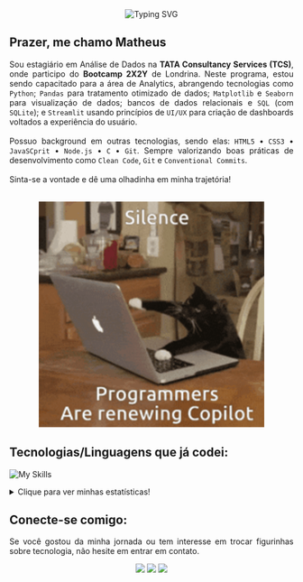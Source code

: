 <div align="center">
  <img src="https://readme-typing-svg.herokuapp.com?font=Poppins&size=60&duration=2500&pause=1000&center=true&vCenter=true&width=750&height=100&lines=Ol%C3%A1!+Seja+bem+vindo(a)!;Veja+minha+jornada!" alt="Typing SVG" />
</div>

<h2>Prazer, me chamo <strong>Matheus</strong></h2>

<p align="justify">Sou estagiário em Análise de Dados na <strong>TATA Consultancy Services (TCS)</strong>, onde participo do <strong>Bootcamp 2X2Y</strong> de Londrina. Neste programa, estou sendo capacitado para a área de Analytics, abrangendo tecnologias como <code>Python</code>; <code>Pandas</code> para tratamento otimizado de dados; <code>Matplotlib</code> e <code>Seaborn</code> para visualizaçáo de dados; bancos de dados relacionais e <code>SQL</code> (com <code>SQLite</code>); e <code>Streamlit</code> usando princípios de <code>UI/UX</code> para criação de dashboards voltados a experiência do usuário.<br><br>Possuo background em outras tecnologias, sendo elas: <code>HTML5</code> • <code>CSS3</code> • <code>JavaSCprit</code> • <code>Node.js</code> • <code>C</code> • <code>Git</code>. Sempre valorizando boas práticas de desenvolvimento como <code>Clean Code</code>, <code>Git</code> e <code>Conventional Commits</code>.<br><br>Sinta-se a vontade e dê uma olhadinha em minha trajetória!</p>

<br>

<div align="center">
  <img src="./img/cat-programmer.gif" alt="meme de gato digitando em compuatdor" width="400px">
</div>

<h2 align="left">Tecnologias/Linguagens que já codei:</h2>

![My Skills](https://go-skill-icons.vercel.app/api/icons?i=c,html,css,js,nodejs,git,python,pandas,numpy,matplotlib,seaborn,streamlit&titles=true)


<details>
  <summary>Clique para ver minhas estatísticas!</summary>

  <div align="center">
    <table>
      <tr>
        <td align="center">
          <img src="https://github-readme-stats.vercel.app/api?username=MatheusVenturaNellessen&show_icons=true&theme=github_dark&rank_icon=percentile&locale=pt-br&custom_title=Estatísticas+Gerais+(GitHub)" />
        </td>
        <td align="center">
          <p align="left">Tempo Total (patir de abr./25)</p>
          <img src="https://wakatime.com/badge/user/ba99e078-f53e-4e54-8fa1-e3dffd6d3d35.svg" width="350px" />
        </td>
      </tr>
      <tr>
        <td align="center">
          <img src="https://github-readme-stats.vercel.app/api/top-langs/?username=MatheusVenturaNellessen&layout=pie&theme=github_dark&locale=pt-br&custom_title=Top+Linguagens+(GitHub)" />
        </td>
        <td align="center">
          <img src="https://github-readme-stats.vercel.app/api/wakatime?username=dev_matheusvn&theme=github_dark&locale=pt-br&custom_title=Distribuição+Percentual+das+Linguagens+(WakaTime)" /><br>
          <p align="left">Para mais detalhes, acesse: <a href="https://wakatime.com/@dev_matheusvn" target="_blank">wakatime.com/@dev_matheusvn</a></p>
        </td>
      </tr>
    </table>
  </div>
</details>


<h2 align="left">Conecte-se comigo:</h2>

<p align="justify">Se você gostou da minha jornada ou tem interesse em trocar figurinhas sobre tecnologia, não hesite em entrar em contato.</p>
<div align="center">
  <a href="mailto:ti.matheus.v.n@gmail.com?subject=Nova%20conex%C3%A3o%20no%20Github&body=Ol%C3%A1,%20acabei%20de%20me%20conectar%20contigo%20no%20Github!" target="_blank"><img src="https://img.shields.io/badge/Gmail-D14836?style=for-the-badge&logo=gmail&logoColor=white"></a>
  <a href="https://wa.me/+554399567105" target="_blank"><img src="https://img.shields.io/badge/WhatsApp-25D366?style=for-the-badge&logo=whatsapp&logoColor=white"></a>
  <a href="https://linkedin.com/in/matheus-ventura-nellessen" target="_blank"><img src="https://img.shields.io/badge/LinkedIn-0077B5?style=for-the-badge&logo=linkedin&logoColor=white"></a>
</div>
